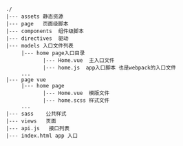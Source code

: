 	./
    |--- assets 静态资源
    |--- page   页面级脚本
    |--- components  组件级脚本
    |--- directives  驱动
    |--- models 入口文件列表
         |--- home page入口目录
                |--- Home.vue  主入口文件    
                |--- home.js  app入口脚本 也是webpack的入口文件
         ...
    |--- page vue 
         |--- home page
                |--- Home.vue  模版文件
                |--- home.scss 样式文件
         ...
    |--- sass    公共样式
    |--- views   页面
    |--- api.js   接口列表
    |--- index.html app 入口
    
  